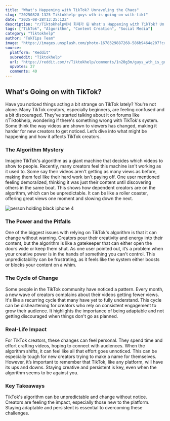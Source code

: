 ```yaml
---
title: "What's Happening with TikTok? Unraveling the Chaos"
slug: "20250828-1325-Tiktokhelp-guys-wth-is-going-on-with-tikt"
date: "2025-08-28T13:25:12Z"
description: "r/Tiktokhelp에서 화제가 된 What's Happening with TikTok? Unraveling the Chaos에 대한 깊이 있는 분석과 인사이트"
tags: ["TikTok", "Algorithm", "Content Creation", "Social Media"]
category: "Tiktokhelp"
author: "TokTips Team"
image: "https://images.unsplash.com/photo-1678329887268-586b9464e207?crop=entropy&cs=tinysrgb&fit=max&fm=jpg&ixid=M3w3OTU0NDF8MHwxfHNlYXJjaHwxN3x8dGlrdG9rfGVufDF8MHx8fDE3NTYzODc1MDF8MA&ixlib=rb-4.1.0&q=80&w=1080"
source:
  platform: "Reddit"
  subreddit: "Tiktokhelp"
  url: "https://reddit.com/r/Tiktokhelp/comments/1n20g3m/guys_wth_is_going_on_with_tiktok/"
  upvotes: 27
  comments: 40
---
```


## What's Going on with TikTok?

Have you noticed things acting a bit strange on TikTok lately? You're not alone. Many TikTok creators, especially beginners, are feeling confused and a bit discouraged. They’ve started talking about it on forums like r/Tiktokhelp, wondering if there's something wrong with TikTok's system. Some think the way videos are shown to viewers has changed, making it harder for new creators to get noticed. Let’s dive into what might be happening and how it affects TikTok creators.

### The Algorithm Mystery

Imagine TikTok's algorithm as a giant machine that decides which videos to show to people. Recently, many creators feel this machine isn't working as it used to. Some say their videos aren't getting as many views as before, making them feel like their hard work isn't paying off. One user mentioned feeling demoralized, thinking it was just their content until discovering others in the same boat. This shows how dependent creators are on the algorithm, which can be unpredictable. It can be like a roller coaster, offering great views one moment and slowing down the next. 

![person holding black iphone 4](https://images.unsplash.com/photo-1612643557374-13914ebd60c6?crop=entropy&cs=tinysrgb&fit=max&fm=jpg&ixid=M3w3OTU0NDF8MHwxfHNlYXJjaHw0Mnx8YXBwfGVufDF8MHx8fDE3NTYzODc1MDJ8MA&ixlib=rb-4.1.0&q=80&w=1080)

### The Power and the Pitfalls

One of the biggest issues with relying on TikTok's algorithm is that it can change without warning. Creators pour their creativity and energy into their content, but the algorithm is like a gatekeeper that can either open the doors wide or keep them shut. As one user pointed out, it’s a problem when your creative power is in the hands of something you can't control. This unpredictability can be frustrating, as it feels like the system either boosts or blocks your content on a whim.

### The Cycle of Change

Some people in the TikTok community have noticed a pattern. Every month, a new wave of creators complains about their videos getting fewer views. It's like a recurring cycle that many have yet to fully understand. This cycle can be disheartening for creators who rely on consistent engagement to grow their audience. It highlights the importance of being adaptable and not getting discouraged when things don't go as planned.

### Real-Life Impact

For TikTok creators, these changes can feel personal. They spend time and effort crafting videos, hoping to connect with audiences. When the algorithm shifts, it can feel like all that effort goes unnoticed. This can be especially tough for new creators trying to make a name for themselves. However, it’s important to remember that TikTok, like any platform, will have its ups and downs. Staying creative and persistent is key, even when the algorithm seems to be against you.

### Key Takeaways

TikTok's algorithm can be unpredictable and change without notice.
Creators are feeling the impact, especially those new to the platform.
Staying adaptable and persistent is essential to overcoming these challenges.